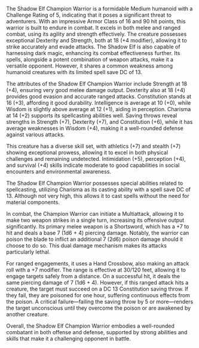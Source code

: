 The Shadow Elf Champion Warrior is a formidable Medium humanoid with a Challenge Rating of 5, indicating that it poses a significant threat to adventurers. With an impressive Armor Class of 16 and 90 hit points, this warrior is built to endure in combat. It excels in both melee and ranged combat, using its agility and strength effectively. The creature possesses exceptional Dexterity and Strength, both at 18 (+4 modifier), allowing it to strike accurately and evade attacks. The Shadow Elf is also capable of harnessing dark magic, enhancing its combat effectiveness further. Its spells, alongside a potent combination of weapon attacks, make it a versatile opponent. However, it shares a common weakness among humanoid creatures with its limited spell save DC of 13.

The attributes of the Shadow Elf Champion Warrior include Strength at 18 (+4), ensuring very good melee damage output. Dexterity also at 18 (+4) provides good evasion and accurate ranged attacks. Constitution stands at 16 (+3), affording it good durability. Intelligence is average at 10 (+0), while Wisdom is slightly above average at 12 (+1), aiding in perception. Charisma at 14 (+2) supports its spellcasting abilities well. Saving throws reveal strengths in Strength (+7), Dexterity (+7), and Constitution (+6), while it has average weaknesses in Wisdom (+4), making it a well-rounded defense against various attacks.

This creature has a diverse skill set, with athletics (+7) and stealth (+7) showing exceptional prowess, allowing it to excel in both physical challenges and remaining undetected. Intimidation (+5), perception (+4), and survival (+4) skills indicate moderate to good capabilities in social encounters and environmental awareness.

The Shadow Elf Champion Warrior possesses special abilities related to spellcasting, utilizing Charisma as its casting ability with a spell save DC of 13. Although not very high, this allows it to cast spells without the need for material components. 

In combat, the Champion Warrior can initiate a Multiattack, allowing it to make two weapon strikes in a single turn, increasing its offensive output significantly. Its primary melee weapon is a Shortsword, which has a +7 to hit and deals a base 7 (1d6 + 4) piercing damage. Notably, the warrior can poison the blade to inflict an additional 7 (2d6) poison damage should it choose to do so. This dual damage mechanism makes its attacks particularly lethal.

For ranged engagements, it uses a Hand Crossbow, also making an attack roll with a +7 modifier. The range is effective at 30/120 feet, allowing it to engage targets safely from a distance. On a successful hit, it deals the same piercing damage of 7 (1d6 + 4). However, if this ranged attack hits a creature, the target must succeed on a DC 13 Constitution saving throw. If they fail, they are poisoned for one hour, suffering continuous effects from the poison. A critical failure—failing the saving throw by 5 or more—renders the target unconscious until they overcome the poison or are awakened by another creature.

Overall, the Shadow Elf Champion Warrior embodies a well-rounded combatant in both offense and defense, supported by strong abilities and skills that make it a challenging opponent in battle.